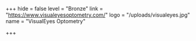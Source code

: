 +++
hide = false
level = "Bronze"
link = "https://www.visualeyesoptometry.com/"
logo = "/uploads/visualeyes.jpg"
name = "VisualEyes Optometry"

+++